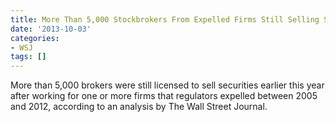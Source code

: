 ```yaml
---
title: More Than 5,000 Stockbrokers From Expelled Firms Still Selling Securities
date: '2013-10-03'
categories:
- WSJ
tags: []
---
```

More than 5,000 brokers were still licensed to sell securities earlier this year after working for one or more firms that regulators expelled between 2005 and 2012, according to an analysis by The Wall Street Journal.